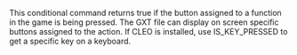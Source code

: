 This conditional command returns true if the button assigned to a function in the game is being pressed. The GXT file can display on screen specific buttons assigned to the action. If CLEO is installed, use IS_KEY_PRESSED to get a specific key on a keyboard.
